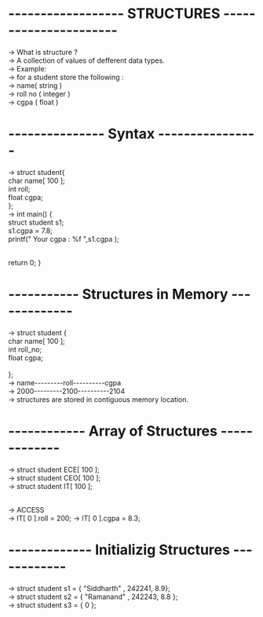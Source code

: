 # ------------------ STRUCTURES ----------------------
-> What is structure ?
<br>
-> A collection of values of defferent data types.
<br>
-> Example: 
<br>
-> for a student store the following :
<br>
-> name( string )
<br>
-> roll no ( integer )
<br>
-> cgpa ( float )
<br>

# --------------- Syntax ----------------
-> struct student{
<br>                 char name[ 100 ];
<br>                 int roll;
<br>                 float cgpa;
<br>               };
<br>
-> int main()
{
<br>
     struct student s1;
<br> s1.cgpa = 7.8;
<br> printf(" Your cgpa : %f ",s1.cgpa );

<br>   return 0;
}
<br>

# ----------- Structures in Memory -------------
-> struct student {
<br>                  char  name[ 100 ];
<br>                  int roll_no;
<br>                  float cgpa;
<br>
<br>                 };
<br>
-> name---------roll----------cgpa
<br>
-> 2000---------2100----------2104 
<br>
-> structures are stored in contiguous memory location.
<br>

# ------------ Array of Structures -------------
-> struct student ECE[ 100 ];
<br>
-> struct student CEO[ 100 ];
<br>
-> struct student   IT[ 100 ];

<br>
-> ACCESS 
<br>
-> IT[ 0 ].roll = 200;
-> IT[ 0 ].cgpa = 8.3;
<br>

# ------------- Initializig Structures ------------
-> struct student s1 = { "Siddharth" , 242241, 8.9};
<br>
-> struct student s2 = { "Ramanand" , 242243, 8.8 };
<br>
-> struct student s3 = { 0 };
